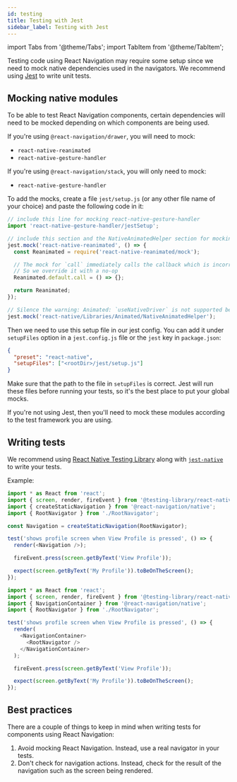 ```yaml
---
id: testing
title: Testing with Jest
sidebar_label: Testing with Jest
---
```


import Tabs from '@theme/Tabs';
import TabItem from '@theme/TabItem';

Testing code using React Navigation may require some setup since we need to mock native dependencies used in the navigators. We recommend using [Jest](https://jestjs.io) to write unit tests.

## Mocking native modules

To be able to test React Navigation components, certain dependencies will need to be mocked depending on which components are being used.

If you're using `@react-navigation/drawer`, you will need to mock:

- `react-native-reanimated`
- `react-native-gesture-handler`

If you're using `@react-navigation/stack`, you will only need to mock:

- `react-native-gesture-handler`

To add the mocks, create a file `jest/setup.js` (or any other file name of your choice) and paste the following code in it:

```js
// include this line for mocking react-native-gesture-handler
import 'react-native-gesture-handler/jestSetup';

// include this section and the NativeAnimatedHelper section for mocking react-native-reanimated
jest.mock('react-native-reanimated', () => {
  const Reanimated = require('react-native-reanimated/mock');

  // The mock for `call` immediately calls the callback which is incorrect
  // So we override it with a no-op
  Reanimated.default.call = () => {};

  return Reanimated;
});

// Silence the warning: Animated: `useNativeDriver` is not supported because the native animated module is missing
jest.mock('react-native/Libraries/Animated/NativeAnimatedHelper');
```

Then we need to use this setup file in our jest config. You can add it under `setupFiles` option in a `jest.config.js` file or the `jest` key in `package.json`:

```json
{
  "preset": "react-native",
  "setupFiles": ["<rootDir>/jest/setup.js"]
}
```

Make sure that the path to the file in `setupFiles` is correct. Jest will run these files before running your tests, so it's the best place to put your global mocks.

If you're not using Jest, then you'll need to mock these modules according to the test framework you are using.

## Writing tests

We recommend using [React Native Testing Library](https://callstack.github.io/react-native-testing-library/) along with [`jest-native`](https://github.com/testing-library/jest-native) to write your tests.

Example:

<Tabs groupId="config" queryString="config">
<TabItem value="static" label="Static">

```js name='Testing with jest'
import * as React from 'react';
import { screen, render, fireEvent } from '@testing-library/react-native';
import { createStaticNavigation } from '@react-navigation/native';
import { RootNavigator } from './RootNavigator';

const Navigation = createStaticNavigation(RootNavigator);

test('shows profile screen when View Profile is pressed', () => {
  render(<Navigation />);

  fireEvent.press(screen.getByText('View Profile'));

  expect(screen.getByText('My Profile')).toBeOnTheScreen();
});
```

</TabItem>
<TabItem value="dynamic" label="Dynamic" default>

```js name='Testing with jest'
import * as React from 'react';
import { screen, render, fireEvent } from '@testing-library/react-native';
import { NavigationContainer } from '@react-navigation/native';
import { RootNavigator } from './RootNavigator';

test('shows profile screen when View Profile is pressed', () => {
  render(
    <NavigationContainer>
      <RootNavigator />
    </NavigationContainer>
  );

  fireEvent.press(screen.getByText('View Profile'));

  expect(screen.getByText('My Profile')).toBeOnTheScreen();
});
```

</TabItem>
</Tabs>

## Best practices

There are a couple of things to keep in mind when writing tests for components using React Navigation:

1. Avoid mocking React Navigation. Instead, use a real navigator in your tests.
2. Don't check for navigation actions. Instead, check for the result of the navigation such as the screen being rendered.
